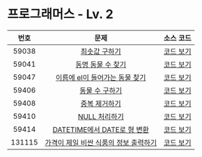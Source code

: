# 프로그래머스 - Lv. 2

|번호|문제|소스 코드|
|:-:|:-:|:-:|
|59038|[최솟값 구하기](https://school.programmers.co.kr/learn/courses/30/lessons/59038)|[코드 보기](https://github.com/kimta2hwan/sql-problem-solving/blob/main/programmers/level2/src/P59038.sql)|
|59041|[동명 동물 수 찾기](https://school.programmers.co.kr/learn/courses/30/lessons/59041)|[코드 보기](https://github.com/kimta2hwan/sql-problem-solving/blob/main/programmers/level2/src/P59041.sql)|
|59047|[이름에 el이 들어가는 동물 찾기](https://school.programmers.co.kr/learn/courses/30/lessons/59047)|[코드 보기](https://github.com/kimta2hwan/sql-problem-solving/blob/main/programmers/level2/src/P59047.sql)|
|59406|[동물 수 구하기](https://school.programmers.co.kr/learn/courses/30/lessons/59406)|[코드 보기](https://github.com/kimta2hwan/sql-problem-solving/blob/main/programmers/level2/src/P59406.sql)|
|59408|[중복 제거하기](https://school.programmers.co.kr/learn/courses/30/lessons/59408)|[코드 보기](https://github.com/kimta2hwan/sql-problem-solving/blob/main/programmers/level2/src/P59408.sql)|
|59410|[NULL 처리하기](https://school.programmers.co.kr/learn/courses/30/lessons/59410)|[코드 보기](https://github.com/kimta2hwan/sql-problem-solving/blob/main/programmers/level2/src/P59410.sql)|
|59414|[DATETIME에서 DATE로 형 변환](https://school.programmers.co.kr/learn/courses/30/lessons/59414)|[코드 보기](https://github.com/kimta2hwan/sql-problem-solving/blob/main/programmers/level2/src/P59414.sql)|
|131115|[가격이 제일 비싼 식품의 정보 출력하기](https://school.programmers.co.kr/learn/courses/30/lessons/131115)|[코드 보기](https://github.com/kimta2hwan/sql-problem-solving/blob/main/programmers/level2/src/P131115.sql)|
